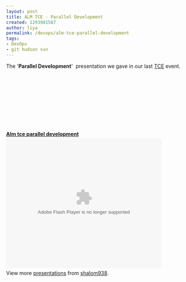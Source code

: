 ```yaml
---
layout: post
title: ALM TCE - Parallel Development
created: 1293981587
author: liya
permalink: /devops/alm-tce-parallel-development
tags:
- DevOps
- git hudson svn
---
```

<p>The '<strong>Parallel Development</strong>'&nbsp; presentation we gave in our last <a href="http://www.tikalk.com/tce-event-281210-revolution-application-lifecycle-management-krypton">TCE</a> event.</p>
<p>&nbsp;</p>
<p>&nbsp;</p>
<p>&nbsp;</p>
<p>&nbsp;</p>
<p>&nbsp;</p>
<div id="__ss_6429355" style="width: 425px;"><strong style="display: block; margin: 12px 0pt 4px;"><a title="Alm tce parallel development" href="http://www.slideshare.net/shalom938/alm-tce-parallel-development">Alm tce parallel development</a></strong><object width="425" height="355" id="__sse6429355">
<param value="http://static.slidesharecdn.com/swf/ssplayer2.swf?doc=almtceparalleldevelopment-110102090011-phpapp01&amp;stripped_title=alm-tce-parallel-development&amp;userName=shalom938" name="movie" />
<param value="true" name="allowFullScreen" />
<param value="always" name="allowScriptAccess" /><embed width="425" height="355" allowfullscreen="true" allowscriptaccess="always" type="application/x-shockwave-flash" src="http://static.slidesharecdn.com/swf/ssplayer2.swf?doc=almtceparalleldevelopment-110102090011-phpapp01&amp;stripped_title=alm-tce-parallel-development&amp;userName=shalom938" name="__sse6429355"></embed></object>
<div style="padding: 5px 0pt 12px;">View more <a href="http://www.slideshare.net/">presentations</a> from <a href="http://www.slideshare.net/shalom938">shalom938</a>.</div>
</div>
